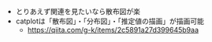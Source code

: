 - とりあえず関連を見たいなら散布図が楽
- catplotは「散布図」・「分布図」・「推定値の描画」が描画可能
  - https://qiita.com/g-k/items/2c5891a27d399645b9aa

